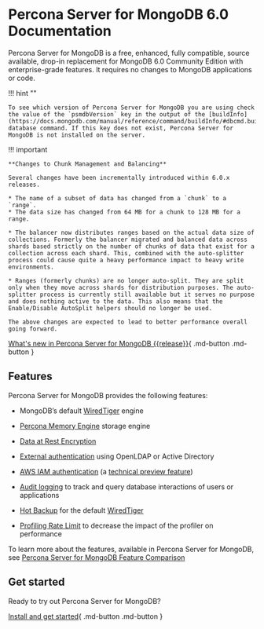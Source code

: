 # Percona Server for MongoDB 6.0 Documentation

Percona Server for MongoDB is a free, enhanced, fully compatible, source available, drop-in replacement
for MongoDB 6.0 Community Edition with enterprise-grade features.
It requires no changes to MongoDB applications or code.

!!! hint ""

    To see which version of Percona Server for MongoDB you are using check the value of the `psmdbVersion` key in the output of the [buildInfo](https://docs.mongodb.com/manual/reference/command/buildInfo/#dbcmd.buildInfo) database command. If this key does not exist, Percona Server for MongoDB is not installed on the server.


!!! important

    **Changes to Chunk Management and Balancing**

    Several changes have been incrementally introduced within 6.0.x releases.

    * The name of a subset of data has changed from a `chunk` to a `range`. 
    * The data size has changed from 64 MB for a chunk to 128 MB for a range.

    * The balancer now distributes ranges based on the actual data size of collections. Formerly the balancer migrated and balanced data across shards based strictly on the number of chunks of data that exist for a collection across each shard. This, combined with the auto-splitter process could cause quite a heavy performance impact to heavy write environments. 

    * Ranges (formerly chunks) are no longer auto-split. They are split only when they move across shards for distribution purposes. The auto-splitter process is currently still available but it serves no purpose and does nothing active to the data. This also means that the Enable/Disable AutoSplit helpers should no longer be used. 

    The above changes are expected to lead to better performance overall going forward.

[What's new in Percona Server for MongoDB {{release}}](release_notes/{{release}}.md){ .md-button .md-button }
    
## Features

Percona Server for MongoDB provides the following features:


* MongoDB’s default [WiredTiger](https://docs.mongodb.org/manual/core/wiredtiger/) engine

* [Percona Memory Engine](inmemory.md) storage engine

* [Data at Rest Encryption](data-at-rest-encryption.md)

* [External authentication](authentication.md#ext-auth)
using OpenLDAP or Active Directory

* [AWS IAM authentication](aws-iam.md) (a [technical preview feature](glossary.md#technical-preview-feature))

* [Audit logging](audit-logging.md) to track and query database interactions of users or applications

* [Hot Backup](hot-backup.md) for the default [WiredTiger](https://docs.mongodb.org/manual/core/wiredtiger/)

* [Profiling Rate Limit](rate-limit.md) to decrease the impact of the profiler on performance

To learn more about the features, available in Percona Server for MongoDB, see [Percona Server for MongoDB Feature Comparison](comparison.md)


## Get started

Ready to try out Percona Server for MongoDB?


[Install and get started](install/index.md){ .md-button .md-button }